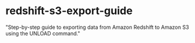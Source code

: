 # redshift-s3-export-guide
"Step-by-step guide to exporting data from Amazon Redshift to Amazon S3 using the UNLOAD command."
